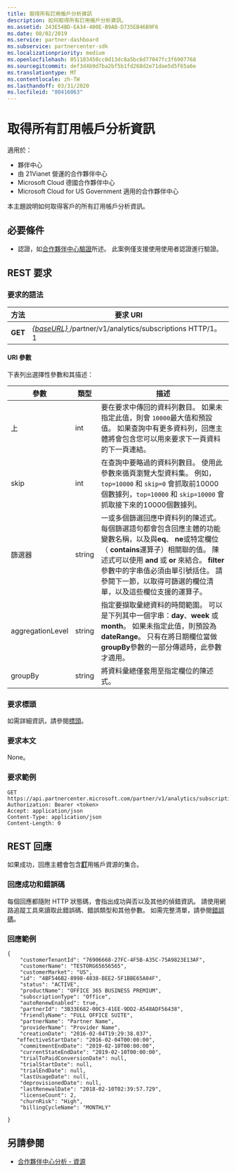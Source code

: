 ```yaml
---
title: 取得所有訂用帳戶分析資訊
description: 如何取得所有訂用帳戶分析資訊。
ms.assetid: 243E54BD-EA34-400E-B9AB-D735EB46B9F6
ms.date: 08/02/2019
ms.service: partner-dashboard
ms.subservice: partnercenter-sdk
ms.localizationpriority: medium
ms.openlocfilehash: 051103450cc0d13dc8a5bc6d77047fc3f6907768
ms.sourcegitcommit: def3d4b9d7ba2bf5b1fd268d2e71dae5d5f65a6e
ms.translationtype: MT
ms.contentlocale: zh-TW
ms.lasthandoff: 03/31/2020
ms.locfileid: "80416063"
---
```

# <a name="get-all-subscription-analytics-information"></a>取得所有訂用帳戶分析資訊

適用於：

- 夥伴中心
- 由 21Vianet 營運的合作夥伴中心
- Microsoft Cloud 德國合作夥伴中心
- Microsoft Cloud for US Government 適用的合作夥伴中心

本主題說明如何取得客戶的所有訂用帳戶分析資訊。

## <a name="prerequisites"></a>必要條件

- 認證，如[合作夥伴中心驗證](partner-center-authentication.md)所述。 此案例僅支援使用使用者認證進行驗證。

## <a name="rest-request"></a>REST 要求

### <a name="request-syntax"></a>要求的語法

| 方法 | 要求 URI |
|--------|-------------|
| **GET** | [ *\{baseURL\}* ](partner-center-rest-urls.md)/partner/v1/analytics/subscriptions HTTP/1。1 |

#### <a name="uri-parameters"></a>URI 參數

下表列出選擇性參數和其描述：

| 參數 | 類型 |  描述 |
|-----------|------|--------------|
| 上 | int | 要在要求中傳回的資料列數目。 如果未指定此值，則會 `10000`最大值和預設值。 如果查詢中有更多資料列，回應主體將會包含您可以用來要求下一頁資料的下一頁連結。 |
| skip | int | 在查詢中要略過的資料列數目。 使用此參數來循頁瀏覽大型資料集。 例如，`top=10000` 和 `skip=0` 會抓取前10000個數據列，`top=10000` 和 `skip=10000` 會抓取接下來的10000個數據列。 |
| 篩選器 | string | 一或多個篩選回應中資料列的陳述式。 每個篩選語句都會包含回應主體的功能變數名稱，以及與**eq**、 **ne**或特定欄位（ **contains**運算子）相關聯的值。 陳述式可以使用 **and** 或 **or** 來結合。 **filter** 參數中的字串值必須由單引號括住。 請參閱下一節，以取得可篩選的欄位清單，以及這些欄位支援的運算子。 |
| aggregationLevel | string | 指定要擷取彙總資料的時間範圍。 可以是下列其中一個字串：**day**、**week** 或 **month**。 如果未指定此值，則預設為**dateRange**。 只有在將日期欄位當做**groupBy**參數的一部分傳遞時，此參數才適用。 |
| groupBy | string | 將資料彙總僅套用至指定欄位的陳述式。 |

### <a name="request-headers"></a>要求標頭

如需詳細資訊，請參閱[標頭](headers.md)。

### <a name="request-body"></a>要求本文

None。

### <a name="request-example"></a>要求範例

```http
GET https://api.partnercenter.microsoft.com/partner/v1/analytics/subscriptions
Authorization: Bearer <token>
Accept: application/json
Content-Type: application/json
Content-Length: 0
```

## <a name="rest-response"></a>REST 回應

如果成功，回應主體會包含[**訂**](partner-center-analytics-resources.md#subscription)用帳戶資源的集合。

### <a name="response-success-and-error-codes"></a>回應成功和錯誤碼

每個回應都隨附 HTTP 狀態碼，會指出成功與否以及其他的偵錯資訊。 請使用網路追蹤工具來讀取此錯誤碼、錯誤類型和其他參數。 如需完整清單，請參閱[錯誤碼](error-codes.md)。

### <a name="response-example"></a>回應範例

```http
{
    "customerTenantId": "76906668-27FC-4F5B-A35C-75A9823E13AF",
    "customerName": "TESTORG65656565",
    "customerMarket": "US",
    "id": "4BF546B2-8998-4838-BEE2-5F1BBE65A04F",
    "status": "ACTIVE",
    "productName": "OFFICE 365 BUSINESS PREMIUM",
    "subscriptionType": "Office",
    "autoRenewEnabled": true,
    "partnerId": "3B33E682-00C3-41EE-9DD2-A548ADF56438",
    "friendlyName": "FULL OFFICE SUITE",
    "partnerName": "Partner Name",
    "providerName": "Provider Name",
    "creationDate": "2016-02-04T19:29:38.037",
   "effectiveStartDate": "2016-02-04T00:00:00",
    "commitmentEndDate": "2019-02-10T00:00:00",
    "currentStateEndDate": "2019-02-10T00:00:00",
    "trialToPaidConversionDate": null,
    "trialStartDate": null,
    "trialEndDate": null,
    "lastUsageDate": null,
    "deprovisionedDate": null,
    "lastRenewalDate": "2018-02-10T02:39:57.729",
    "licenseCount": 2,
    "churnRisk": "High",
    "billingCycleName": "MONTHLY"

}
```

## <a name="see-also"></a>另請參閱

- [合作夥伴中心分析 - 資源](partner-center-analytics-resources.md)
